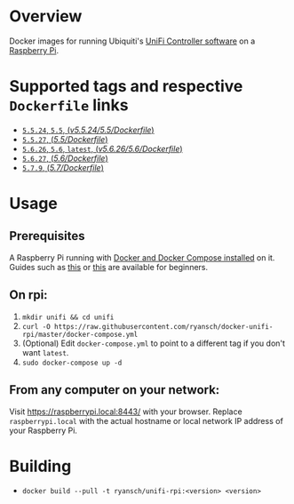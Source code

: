# Overview

Docker images for running Ubiquiti's [UniFi Controller software](https://www.ubnt.com/download/unifi/) on a [Raspberry Pi](https://www.raspberrypi.org/). 

# Supported tags and respective `Dockerfile` links

- [`5.5.24`, `5.5`, (*v5.5.24/5.5/Dockerfile*)](https://github.com/ryansch/docker-unifi-rpi/blob/v5.5.24/5.5/Dockerfile)
- [`5.5.27`, (*5.5/Dockerfile*)](https://github.com/ryansch/docker-unifi-rpi/blob/master/5.5/Dockerfile)
- [`5.6.26`, `5.6`, `latest`, (*v5.6.26/5.6/Dockerfile*)](https://github.com/ryansch/docker-unifi-rpi/blob/v5.6.26/5.6/Dockerfile)
- [`5.6.27`, (*5.6/Dockerfile*)](https://github.com/ryansch/docker-unifi-rpi/blob/master/5.6/Dockerfile)
- [`5.7.9`, (*5.7/Dockerfile*)](https://github.com/ryansch/docker-unifi-rpi/blob/master/5.7/Dockerfile)

# Usage

## Prerequisites

A Raspberry Pi running with [Docker and Docker Compose installed](https://docs.docker.com/engine/installation/linux/docker-ce/debian/#install-using-the-convenience-script) on it. Guides such as [this](https://blog.alexellis.io/getting-started-with-docker-on-raspberry-pi/) or [this](https://blog.hypriot.com/getting-started-with-docker-and-mac-on-the-raspberry-pi/) are available for beginners.

## On rpi:

1. `mkdir unifi && cd unifi`
2. `curl -O https://raw.githubusercontent.com/ryansch/docker-unifi-rpi/master/docker-compose.yml`
3. (Optional) Edit `docker-compose.yml` to point to a different tag if you don't want `latest`.
4. `sudo docker-compose up -d`

## From any computer on your network:

Visit https://raspberrypi.local:8443/ with your browser. Replace `raspberrypi.local` with the actual hostname or local network IP address of your Raspberry Pi.

# Building
- `docker build --pull -t ryansch/unifi-rpi:<version> <version>`
